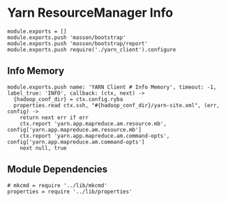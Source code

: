 
# Yarn ResourceManager Info

    module.exports = []
    module.exports.push 'masson/bootstrap'
    module.exports.push 'masson/bootstrap/report'
    module.exports.push require('./yarn_client').configure

## Info Memory

    module.exports.push name: 'YARN Client # Info Memory', timeout: -1, label_true: 'INFO', callback: (ctx, next) ->
      {hadoop_conf_dir} = ctx.config.ryba
      properties.read ctx.ssh, "#{hadoop_conf_dir}/yarn-site.xml", (err, config) ->
        return next err if err
        ctx.report 'yarn.app.mapreduce.am.resource.mb', config['yarn.app.mapreduce.am.resource.mb']
        ctx.report 'yarn.app.mapreduce.am.command-opts', config['yarn.app.mapreduce.am.command-opts']
        next null, true

## Module Dependencies

    # mkcmd = require '../lib/mkcmd'
    properties = require '../lib/properties'



